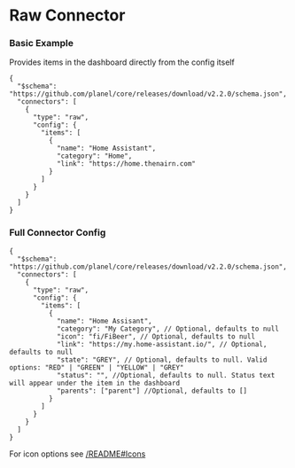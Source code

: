 # Raw Connector

### Basic Example

Provides items in the dashboard directly from the config itself

```jsonc
{
  "$schema": "https://github.com/planel/core/releases/download/v2.2.0/schema.json",
  "connectors": [
    {
      "type": "raw",
      "config": {
        "items": [
          {
            "name": "Home Assistant",
            "category": "Home",
            "link": "https://home.thenairn.com"
          }
        ]
      }
    }
  ]
}
```

### Full Connector Config

```jsonc
{
  "$schema": "https://github.com/planel/core/releases/download/v2.2.0/schema.json",
  "connectors": [
    {
      "type": "raw",
      "config": {
        "items": [
          {
            "name": "Home Assisant",
            "category": "My Category", // Optional, defaults to null
            "icon": "fi/FiBeer", // Optional, defaults to null
            "link": "https://my.home-assistant.io/", // Optional, defaults to null
            "state": "GREY", // Optional, defaults to null. Valid options: "RED" | "GREEN" | "YELLOW" | "GREY"
            "status": "", //Optional, defaults to null. Status text will appear under the item in the dashboard
            "parents": ["parent"] //Optional, defaults to []
          }
        ]
      }
    }
  ]
}
```

For icon options see [/README#Icons](/README#Icons)
